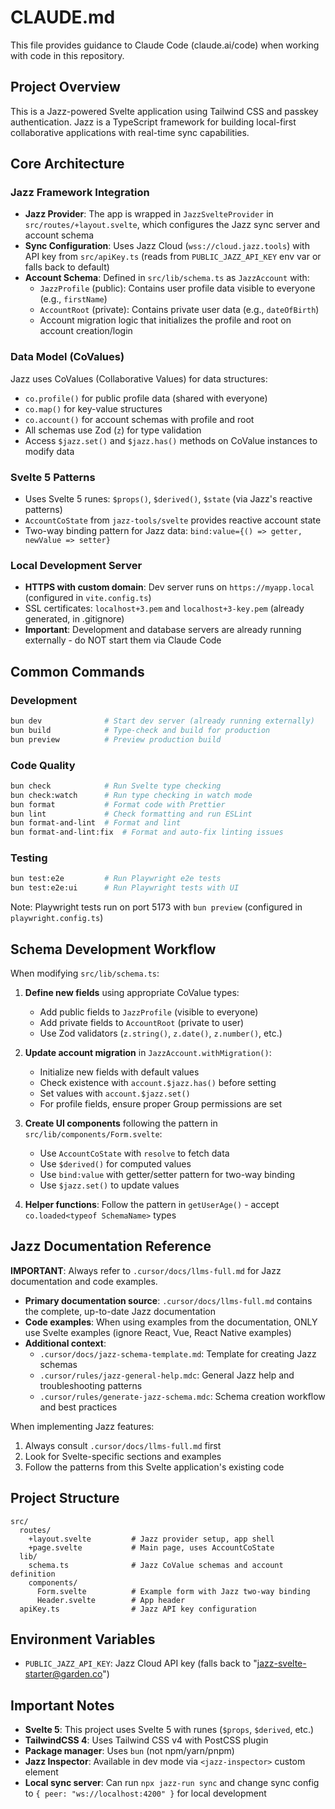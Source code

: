 # CLAUDE.md

This file provides guidance to Claude Code (claude.ai/code) when working with code in this repository.

## Project Overview

This is a Jazz-powered Svelte application using Tailwind CSS and passkey authentication. Jazz is a TypeScript framework for building local-first collaborative applications with real-time sync capabilities.

## Core Architecture

### Jazz Framework Integration

- **Jazz Provider**: The app is wrapped in `JazzSvelteProvider` in `src/routes/+layout.svelte`, which configures the Jazz sync server and account schema
- **Sync Configuration**: Uses Jazz Cloud (`wss://cloud.jazz.tools`) with API key from `src/apiKey.ts` (reads from `PUBLIC_JAZZ_API_KEY` env var or falls back to default)
- **Account Schema**: Defined in `src/lib/schema.ts` as `JazzAccount` with:
  - `JazzProfile` (public): Contains user profile data visible to everyone (e.g., `firstName`)
  - `AccountRoot` (private): Contains private user data (e.g., `dateOfBirth`)
  - Account migration logic that initializes the profile and root on account creation/login

### Data Model (CoValues)

Jazz uses CoValues (Collaborative Values) for data structures:
- `co.profile()` for public profile data (shared with everyone)
- `co.map()` for key-value structures
- `co.account()` for account schemas with profile and root
- All schemas use Zod (`z`) for type validation
- Access `$jazz.set()` and `$jazz.has()` methods on CoValue instances to modify data

### Svelte 5 Patterns

- Uses Svelte 5 runes: `$props()`, `$derived()`, `$state` (via Jazz's reactive patterns)
- `AccountCoState` from `jazz-tools/svelte` provides reactive account state
- Two-way binding pattern for Jazz data: `bind:value={() => getter, newValue => setter}`

### Local Development Server

- **HTTPS with custom domain**: Dev server runs on `https://myapp.local` (configured in `vite.config.ts`)
- SSL certificates: `localhost+3.pem` and `localhost+3-key.pem` (already generated, in .gitignore)
- **Important**: Development and database servers are already running externally - do NOT start them via Claude Code

## Common Commands

### Development
```bash
bun dev              # Start dev server (already running externally)
bun build            # Type-check and build for production
bun preview          # Preview production build
```

### Code Quality
```bash
bun check            # Run Svelte type checking
bun check:watch      # Run type checking in watch mode
bun format           # Format code with Prettier
bun lint             # Check formatting and run ESLint
bun format-and-lint  # Format and lint
bun format-and-lint:fix  # Format and auto-fix linting issues
```

### Testing
```bash
bun test:e2e         # Run Playwright e2e tests
bun test:e2e:ui      # Run Playwright tests with UI
```

Note: Playwright tests run on port 5173 with `bun preview` (configured in `playwright.config.ts`)

## Schema Development Workflow

When modifying `src/lib/schema.ts`:

1. **Define new fields** using appropriate CoValue types:
   - Add public fields to `JazzProfile` (visible to everyone)
   - Add private fields to `AccountRoot` (private to user)
   - Use Zod validators (`z.string()`, `z.date()`, `z.number()`, etc.)

2. **Update account migration** in `JazzAccount.withMigration()`:
   - Initialize new fields with default values
   - Check existence with `account.$jazz.has()` before setting
   - Set values with `account.$jazz.set()`
   - For profile fields, ensure proper Group permissions are set

3. **Create UI components** following the pattern in `src/lib/components/Form.svelte`:
   - Use `AccountCoState` with `resolve` to fetch data
   - Use `$derived()` for computed values
   - Use `bind:value` with getter/setter pattern for two-way binding
   - Use `$jazz.set()` to update values

4. **Helper functions**: Follow the pattern in `getUserAge()` - accept `co.loaded<typeof SchemaName>` types

## Jazz Documentation Reference

**IMPORTANT**: Always refer to `.cursor/docs/llms-full.md` for Jazz documentation and code examples.

- **Primary documentation source**: `.cursor/docs/llms-full.md` contains the complete, up-to-date Jazz documentation
- **Code examples**: When using examples from the documentation, ONLY use Svelte examples (ignore React, Vue, React Native examples)
- **Additional context**:
  - `.cursor/docs/jazz-schema-template.md`: Template for creating Jazz schemas
  - `.cursor/rules/jazz-general-help.mdc`: General Jazz help and troubleshooting patterns
  - `.cursor/rules/generate-jazz-schema.mdc`: Schema creation workflow and best practices

When implementing Jazz features:
1. Always consult `.cursor/docs/llms-full.md` first
2. Look for Svelte-specific sections and examples
3. Follow the patterns from this Svelte application's existing code

## Project Structure

```
src/
  routes/
    +layout.svelte         # Jazz provider setup, app shell
    +page.svelte           # Main page, uses AccountCoState
  lib/
    schema.ts              # Jazz CoValue schemas and account definition
    components/
      Form.svelte          # Example form with Jazz two-way binding
      Header.svelte        # App header
  apiKey.ts                # Jazz API key configuration
```

## Environment Variables

- `PUBLIC_JAZZ_API_KEY`: Jazz Cloud API key (falls back to "jazz-svelte-starter@garden.co")

## Important Notes

- **Svelte 5**: This project uses Svelte 5 with runes (`$props`, `$derived`, etc.)
- **TailwindCSS 4**: Uses Tailwind CSS v4 with PostCSS plugin
- **Package manager**: Uses `bun` (not npm/yarn/pnpm)
- **Jazz Inspector**: Available in dev mode via `<jazz-inspector>` custom element
- **Local sync server**: Can run `npx jazz-run sync` and change sync config to `{ peer: "ws://localhost:4200" }` for local development